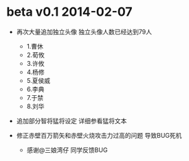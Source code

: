 # beta v0.1 2014-02-07

- 再次大量追加独立头像 独立头像人数已经达到79人
    - 1.曹休 
    - 2.荀攸 
    - 3.许攸 
    - 4.杨修 
    - 5.夏侯威 
    - 6.李典 
    - 7.于禁 
    - 8.刘华

- 追加部分智将猛将设定 详细参看猛将文本

- 修正赤壁百万箭矢和赤壁火烧攻击力过高的问题 导致BUG死机
    - 感谢@三娘湾仔 同学反馈BUG